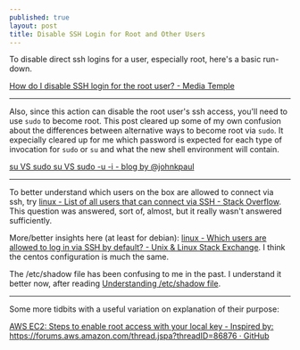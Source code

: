 ```yaml
---
published: true
layout: post
title: Disable SSH Login for Root and Other Users
---
```




To disable direct ssh logins for a user, especially root, here's a basic run-down.

[How do I disable SSH login for the root user? - Media Temple](https://mediatemple.net/community/products/dv/204643810/how-do-i-disable-ssh-login-for-the-root-user)

---

Also, since this action can disable the root user's ssh access, you'll need to use `sudo` to become root. This post cleared up some of my own confusion about the differences between alternative ways to become root via `sudo`. It expecially cleared up for me which password is expected for each type of invocation for `sudo` or `su` and what the new shell environment will contain.

[su VS sudo su VS sudo -u -i - blog by @johnkpaul](http://johnkpaul.tumblr.com/post/19841381351/su-vs-sudo-su-vs-sudo-u-i)

---

To better understand which users on the box are allowed to connect via ssh, try [linux - List of all users that can connect via SSH - Stack Overflow](http://stackoverflow.com/questions/15802179/list-of-all-users-that-can-connect-via-ssh). This question was answered, sort of, almost, but it really wasn't answered sufficiently. 

More/better insights here (at least for debian): [linux - Which users are allowed to log in via SSH by default? - Unix & Linux Stack Exchange](http://unix.stackexchange.com/questions/36804/which-users-are-allowed-to-log-in-via-ssh-by-default). I think the centos configuration is much the same.

The /etc/shadow file has been confusing to me in the past. I understand it better now, after reading [Understanding /etc/shadow file](http://www.cyberciti.biz/faq/understanding-etcshadow-file/).

---

Some more tidbits with a useful variation on explanation of their purpose:

[AWS EC2: Steps to enable root access with your local key - Inspired by: https://forums.aws.amazon.com/thread.jspa?threadID=86876 · GitHub](https://gist.github.com/tracend/4016872)


